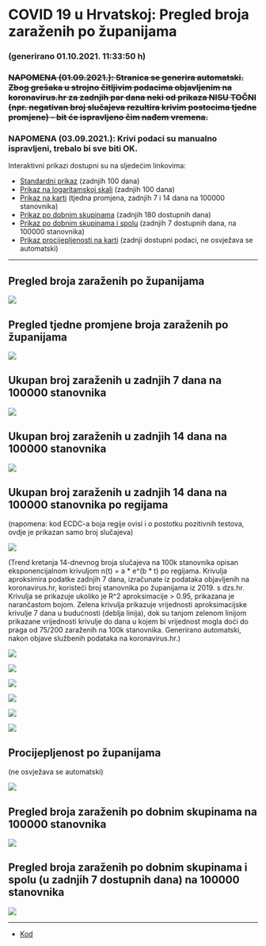 # COVID 19 u Hrvatskoj: Pregled broja zaraženih po županijama

### (generirano 01.10.2021. 11:33:50 h)

### ~~NAPOMENA (01.09.2021.): Stranica se generira automatski. Zbog grešaka u strojno čitljivim podacima objavljenim na koronavirus.hr za zadnjih par dana neki od prikaza NISU TOČNI (npr. negativan broj slučajeva rezultira krivim postocima tjedne promjene) - bit će ispravljeno čim nađem vremena.~~

### NAPOMENA (03.09.2021.): Krivi podaci su manualno ispravljeni, trebalo bi sve biti OK.

Interaktivni prikazi dostupni su na sljedećim linkovima:

- [Standardni prikaz](html/index.html) (zadnjih 100 dana)
- [Prikaz na logaritamskoj skali](html/index_log.html) (zadnjih 100 dana)
- [Prikaz na karti](html/index_map.html) (tjedna promjena, zadnjih 7 i 14 dana na 100000 stanovnika)
- [Prikaz po dobnim skupinama](html/index_per_age.html) (zadnjih 180 dostupnih dana)
- [Prikaz po dobnim skupinama i spolu](html/index_pyramid.html) (zadnjih 7 dostupnih dana, na 100000 stanovnika)
- [Prikaz procijepljenosti na karti](html/index_vaccination.html) (zadnji dostupni podaci, ne osvježava se automatski)

-----

## Pregled broja zaraženih po županijama

![](img/2021_09_30_line_plots.png)

## Pregled tjedne promjene broja zaraženih po županijama

![](img/2021_09_30_map.png)

## Ukupan broj zaraženih u zadnjih 7 dana na 100000 stanovnika

![](img/2021_09_30_map_7_day_per_100k.png)

## Ukupan broj zaraženih u zadnjih 14 dana na 100000 stanovnika

![](img/2021_09_30_map_14_day_per_100k.png)

## Ukupan broj zaraženih u zadnjih 14 dana na 100000 stanovnika po regijama

(napomena: kod ECDC-a boja regije ovisi i o postotku pozitivnih testova, ovdje je prikazan samo broj slučajeva)

![](img/2021_09_30_map_14_day_per_100k_region.png)

(Trend kretanja 14-dnevnog broja slučajeva na 100k stanovnika opisan eksponencijalnom krivuljom n(t) = a * e^(b * t) po regijama. Krivulja aproksimira podatke zadnjih 7 dana, izračunate iz podataka objavljenih na koronavirus.hr, koristeći broj stanovnika po županijama iz 2019. s dzs.hr. Krivulja se prikazuje ukoliko je R^2 aproksimacije > 0.95, prikazana je narančastom bojom. Zelena krivulja prikazuje vrijednosti aproksimacijske krivulje 7 dana u budućnosti (deblja linija), dok su tanjom zelenom linijom prikazane vrijednosti krivulje do dana u kojem bi vrijednost mogla doći do praga od 75/200 zaraženih na 100k stanovnika. Generirano automatski, nakon objave službenih podataka na koronavirus.hr.)

![](img/2021_09_30_current_Jadranska_Hrvatska.png)

![](img/2021_09_30_current_Panonska_Hrvatska.png)

![](img/2021_09_30_current_Grad_Zagreb.png)

![](img/2021_09_30_current_Sjeverna_Hrvatska.png)

![](img/2021_09_30_current_Republika_Hrvatska.png)

![](img/2021_09_30_cases_hospitalisations_deaths_Republika_Hrvatska.png)

## Procijepljenost po županijama

(ne osvježava se automatski)

![](img/2021_09_30_vaccination.png)

## Pregled broja zaraženih po dobnim skupinama na 100000 stanovnika

![](img/2021_09_30_per_age_group.png)

## Pregled broja zaraženih po dobnim skupinama i spolu (u zadnjih 7 dostupnih dana) na 100000 stanovnika

![](img/2021_09_30_pyramid.png)

-----

- [Kod](https://github.com/ppalasek/covid_plots_croatia)

